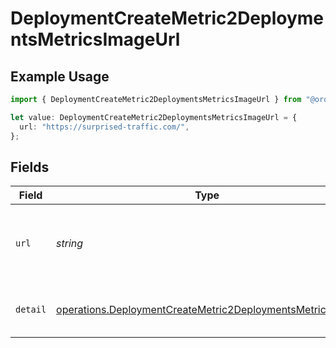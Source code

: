 # DeploymentCreateMetric2DeploymentsMetricsImageUrl

## Example Usage

```typescript
import { DeploymentCreateMetric2DeploymentsMetricsImageUrl } from "@orq-ai/node/models/operations";

let value: DeploymentCreateMetric2DeploymentsMetricsImageUrl = {
  url: "https://surprised-traffic.com/",
};
```

## Fields

| Field                                                                                                                                    | Type                                                                                                                                     | Required                                                                                                                                 | Description                                                                                                                              |
| ---------------------------------------------------------------------------------------------------------------------------------------- | ---------------------------------------------------------------------------------------------------------------------------------------- | ---------------------------------------------------------------------------------------------------------------------------------------- | ---------------------------------------------------------------------------------------------------------------------------------------- |
| `url`                                                                                                                                    | *string*                                                                                                                                 | :heavy_check_mark:                                                                                                                       | Either a URL of the image or the base64 encoded image data.                                                                              |
| `detail`                                                                                                                                 | [operations.DeploymentCreateMetric2DeploymentsMetricsDetail](../../models/operations/deploymentcreatemetric2deploymentsmetricsdetail.md) | :heavy_minus_sign:                                                                                                                       | Specifies the detail level of the image.                                                                                                 |